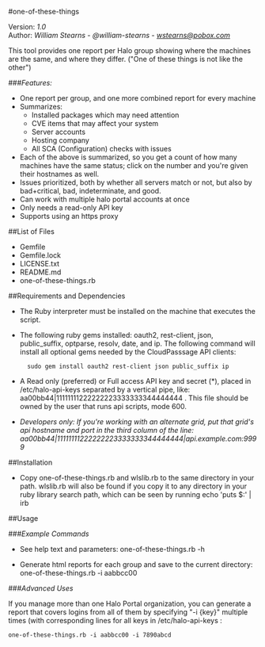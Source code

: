 #one-of-these-things

Version: *1.0*
<br />
Author: *William Stearns - @william-stearns - wstearns@pobox.com*

This tool provides one report per Halo group showing where the machines are the same, and where they differ. ("One of these things is not like the other")

###*Features:*
* One report per group, and one more combined report for every machine
* Summarizes:
    * Installed packages which may need attention
    * CVE items that may affect your system
    * Server accounts
    * Hosting company
    * All SCA (Configuration) checks with issues
* Each of the above is summarized, so you get a count of how many machines have the same status; click on the number and you're given their hostnames as well.
* Issues prioritized, both by whether all servers match or not, but also by bad+critical, bad, indeterminate, and good.
* Can work with multiple halo portal accounts at once
* Only needs a read-only API key
* Supports using an https proxy



##List of Files

* Gemfile
* Gemfile.lock
* LICENSE.txt
* README.md
* one-of-these-things.rb


##Requirements and Dependencies

* The Ruby interpreter must be installed on the machine that executes the script.
* The following ruby gems installed: oauth2, rest-client, json, public_suffix, optparse, resolv, date, and ip.  The following command will install all optional gems needed by the CloudPasssage API clients:

        sudo gem install oauth2 rest-client json public_suffix ip

* A Read only (preferred) or Full access API key and secret (*), placed in /etc/halo-api-keys separated by a vertical pipe, like: aa00bb44|11111111222222223333333344444444 . This file should be owned by the user that runs api scripts, mode 600. 
* *Developers only: If you're working with an alternate grid, put that grid's api hostname and port in the third column of the line: aa00bb44|11111111222222223333333344444444|api.example.com:9999*


##Installation 

* Copy one-of-these-things.rb and wlslib.rb to the same directory in your path. wlslib.rb will also be found if you copy it to any directory in your ruby library search path, which can be seen by running echo 'puts $:' | irb


##Usage


###*Example Commands*
* See help text and parameters:
        one-of-these-things.rb -h

* Generate html reports for each group and save to the current directory:
        one-of-these-things.rb -i aabbcc00


###*Advanced Uses*

If you manage more than one Halo Portal organization, you can generate a report that covers logins from all of them by specifying "-i {key}" multiple times (with corresponding lines for all keys in /etc/halo-api-keys :
```
one-of-these-things.rb -i aabbcc00 -i 7890abcd
```

<!---
#CPTAGS:community-supported audit
#TBICON:images/ruby_icon.png
-->
